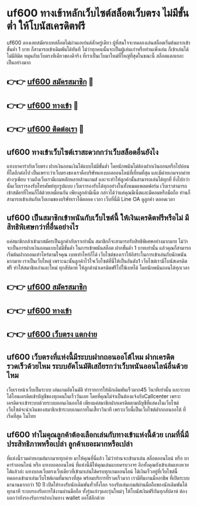 # uf600 ทางเข้าหลักเว็บไซต์สล็อตเว็บตรง ไม่มีขั้นต่ำ ให้โบนัสเครดิตฟรี

uf600 ลองเลยสมัครเบทสล็อตไม่ผ่านเอเย่นต์สักครู่เดียว ผู้ที่สนใจจะทดลองเล่นสล็อตเริ่มต้นแรกเข้าขั้นต่ำ 1 บาท ก็สามารถเข้าเดิมพันได้ทันที ไม่ว่าทุกคนนั้นจะเป็นผู้เล่นเก่าหรือท่านเพิ่งเล่น ก็เข้าเล่นได้ไม่มีลิมิต หมุนกับเว็บตรงทีเดียวของดีจริง ที่เราเป็นเว็บมาใหม่ที่ใหญ่ที่สุดในขณะนี้ สล็อตแตกเยอะเป็นอย่างมาก

## 👉👉 [uf600 สมัครสมาชิก](https://bit.ly/3Ckzg5n) 🎰
## 👉👉 [uf600 ทางเข้า](https://bit.ly/3Ckzg5n) 🎰
## 👉👉 [uf600 ติดต่อเรา](https://bit.ly/3Ckzg5n) 🎰

## uf600 ทางเข้าเว็บไซต์เราสะดวกกว่าเว็บสล็อตอื่นยังไง
แทงบาคาร่ากับเว็บตรง ฝากเงินถอนเงินได้แบบไม่มีขั้นต่ำ โดยนักพนันไม่ต้องฝากเงินถอนหรือไปบ่อนที่ใดอีกต่อไป เป็นเพราะว่าเว็บตรงของเราคือบริษัทแทงบอลออนไลน์ที่เยี่ยมที่สุด และมีค่ายเกมจากค่ายต่างๆเพียบ รวมถึงเว็บเรามีเกมหลักหลายล้านเกมส์ และจะทำให้ลูกค้านั้นสามารถเล่นได้ทุกที่ ยิ่งไปกว่านั้นเว็บเรารองรับโทรศัพท์ทุกรูปแบบ เว็บเรารองรับได้ทุกอย่างในทั้งหมดแพลตฟอร์ม เว็บเราสามารถเข้าสมัครที่ไหนก็ได้ด้วยเหมือนกัน เพียงลูกค้ามีเน็ต กล่าวได้ว่าแค่คุณมีเน็ตและมีคอมหรือมือถือ ท่านก็สามารถเข้าเล่นกับเว็บเกมของบริษัทเราได้ตลอด เวลา เว็บที่นี่มี Line OA ดูลูกค้า ตลอดเวลา

## uf600 เป็นสมาชิกเข้าพนันกับเว็บไซต์นี้ ให้เงินเครดิตฟรีหรือไม่ มีสิทธิพิเศษกว่าที่อื่นอย่างไร
แค่สมาชิกกล้าเข้ามาสมัครเป็นลูกค้ากับเราเท่านั้น สมาชิกก็จะสามารถรับสิทธิพิเศษอย่างมากมาย ไม่ว่าจะเป็นการฝากเงินถอนแบบไม่มีขั้นต่ำ ในการเข้าพนันสล็อต ฝากขั้นต่ำ 1 บาทเท่านั้น แล้วคุณก็สามารถเริ่มต้นฝากถอนเท่าไหร่ตามใจคุณ เบทเท่าไหร่ก็ได้ เว็บไซต์ของเราให้อิสระในการเข้าเล่นกับนักพนันมากมาย เราเป็นเว็บใหญ่ เพราะฉะนั้นลูกค้าไว้ใจเว็บไซต์ที่นี่ให้เป็นอันดับ1 เว็บไซต์เรามีโบนัสเครดิตฟรี ทำให้สมาชิกเก่าและใหม่ ทุกสัปดาห์ ให้ลูกค้านำเครดิตฟรีไปใช้เบทได้ โดยนักพนันถอนได้ทุกเวลา

## 👉👉 [uf600 สมัครสมาชิก](https://bit.ly/3Ckzg5n)
## 👉👉 [uf600 ทางเข้า](https://bit.ly/3Ckzg5n)
## 👉👉 [uf600 เว็บตรง แตกง่าย](https://bit.ly/3Ckzg5n)

## uf600 เว็บตรงที่แห่งนี้มีระบบฝากถอนออโต้ไหม ฝากเครดิตรวดเร็วด้วยไหม ระบบอัตโนมัติเสถียรกว่าเว็บพนันออนไลน์อื่นด้วยไหม
เว็บเราหน้าเว็บเป็นระบบ เล่นเกมอัตโนมัติ ทำรายการให้นักเดิมพันเร็วมาก45 วินาทีเท่านั้น และระบบได้โอนเครดิตเข้าบัญชีของทุกคนในเร็ววันเลย โดยที่คุณไม่จำเป็นต้องแจ้งกับCallcenter เพราะเครดิตจะเข้าระบบด้วยระบบถอนเงินออโต้ เพียงแค่สมาชิกฝากเครดิตตามบัญชีที่แสดงในเว็บไซต์ เว็บไซต์จะนำเงินของสมาชิกเข้าระบบเกมภายในเสี้ยววินาที เพราะเว็บนี้เป็นเว็บไซต์ฝากถอนออโต้ ที่เริ่ดที่สุด ในไทย

## uf600 ทำไมคุณลูกค้าต้องเลือกเล่นกับทางเข้าแห่งนี้ด้วย เกมที่นี่มีประสิทธิภาพหรือเปล่า ลูกค้าเยอะมากหรือเปล่า
ที่แห่งนี้รวมค่ายเกมส์มากมายทุกค่าย มาให้คุณที่นี่แล้ว ไม่ว่าท่านจะเข้ามาเล่น สล็อตออนไลน์ หรือ บาคาร่าออนไลน์ หรือ แทงบอลออนไลน์ ที่แห่งนี้มีให้คุณเล่นแบบครบวงจร อีกทั้งคุณยังเข้าเล่นแทงหวยได้แล้วล่ะ แทงบอลเว็บตรงเว็บเดียวที่เข้ามาเล่นได้ครบทุกเกมออนไลน์ ได้เงินเร็วอยู่ที่เว็บไซต์นี้ ทดลองเข้ามาเล่นเว็บไซต์เกมที่มาแรงที่สุด พร้อมบริการที่รวดเร็วมาก เรามีทีมงานมืออาชีพ ที่เปิดระบบมานานมากกว่า 10 ปี เปิดให้รองรับนักเดิมพันทั่วทั้งโลก รองรับเล่นเกมส์ผ่านมือถือของนักเดิมพันได้ทุกนาที ระบบรองรับการใช้งานผ่านมือถือ ทั้งรุ่นเก่าๆและรุ่นใหม่ๆ ให้โบนัสเงินฟรีกันทุกสัปดาห์ ต้องบอกว่ายังรองรับการฝากเงินทาง wallet ออโต้อีกด้วย
